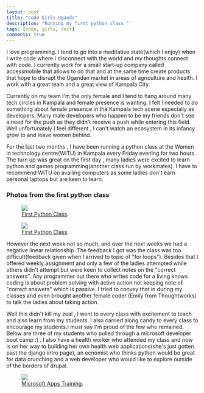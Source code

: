 ```yaml
---
layout: post
title: "Code Girls Uganda"
description: "Running my first python class "
tags: [code, girls, test]
comments: true
---
```


I love programming. I tend to go into a meditative state(which I enjoy) when I write code where I disconnect with the world and my thoughts connect with code. I currently work for a small start-up company called accessmobile that allows to do that and at the same time create products that hope to disrupt the Ugandan market in areas of agriculture and health. I work with a great team and a great view of Kampala City.

Currently on my team I'm the only female and I tend to hang around many tech circles in Kampala and female presence is wanting. I felt I needed to do something about female presence in the Kampala tech scene especially as developers. Many male developers who happen to be my friends don't see a need for the push as they didn't receive a push while entering this field. Well unfortunately I feel different , I can't watch an ecosystem in its infancy grow to and leave women behind.

For the last two months , I have been running a python class at the Women in technology centre(WITU) in Kampala every Friday evening for two hours. The turn up was great on the first day , many ladies were excited to learn python and games programming(another class run by workmates). I have to recommend WITU on availing computers as some ladies don't earn personal laptops but are keen to learn.

### Photos from the first python class

<figure>
	<a href="https://s3-us-west-2.amazonaws.com/witupython/images/WP_20140314_006.jpg
"><img src="https://s3-us-west-2.amazonaws.com/witupython/images/WP_20140314_006.jpg
"></a>
	<figcaption><a href="https://s3-us-west-2.amazonaws.com/witupython/images/WP_20140314_006.jpg
" title="First Python Clas">First Python Class</a>.</figcaption>
</figure>
<figure>
	<a href="https://s3-us-west-2.amazonaws.com/witupython/images/WP_20140314_007.jpg
"><img src="https://s3-us-west-2.amazonaws.com/witupython/images/WP_20140314_007.jpg
"></a>
	<figcaption><a href="https://s3-us-west-2.amazonaws.com/witupython/images/WP_20140314_007.jpg
" title="First Python Clas">First Python Class</a>.</figcaption>
</figure>
However the next week not so much, and over the next weeks we had a negative linear relationship .The feedback I got was the class was too difficult(feedback given when I arrived to topic of "for loops"). Besides that I offered weekly assignment and only a few of the ladies attempted while others didn't attempt but were keen to collect notes on the "correct answers". Any programmer out there who writes code for a living knows coding is about problem solving with active action not keeping note of "correct answers" which is passive. I tried to convey that in during my classes and even brought another female coder (Emily from Thoughtworks) to talk the ladies about taking action.

Well this didn't kill my zeal , I went to every class with excitement to teach and also learn from my students. I also carried along candy to every class to encourage my students.I must say I'm proud of the few who remained. Below are three of my students who pulled through a microsoft developer boot camp :) . I also have a health worker who attended my class and now is on her way to building her own health web applications(she's just gotten past the django intro page), an ecnomist who thinks python would be great for data crunching and a web developer who would like to explore outside of the borders of drupal.
<figure>
	<a href="https://s3-us-west-2.amazonaws.com/witupython/images/WP_20140312_002.jpg
"><img src="https://s3-us-west-2.amazonaws.com/witupython/images/WP_20140312_002.jpg
"></a>
	<figcaption><a href="https://s3-us-west-2.amazonaws.com/witupython/images/WP_20140312_002.jpg
" title="First Python Clas">Microsoft Apps Training</a>.</figcaption>
</figure>

